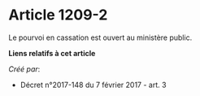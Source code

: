 # Article 1209-2

Le pourvoi en cassation est ouvert au ministère public.

**Liens relatifs à cet article**

_Créé par_:

  - Décret n°2017-148 du 7 février 2017 - art. 3
